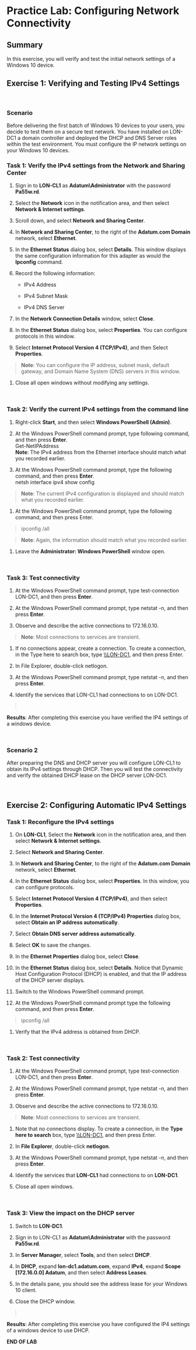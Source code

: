 # Practice Lab: Configuring Network Connectivity

## Summary

In this exercise, you will verify and test the initial network settings of a
Windows 10 device.


## Exercise 1: Verifying and Testing IPv4 Settings
 
### Scenario
Before delivering the first batch of Windows 10 devices to your users, you
decide to test them on a secure test network. You have installed on LON-DC1 a
domain controller and deployed the DHCP and DNS Server roles within the test
environment. You must configure the IP network settings on your Windows 10
devices.
 

### Task 1: Verify the IPv4 settings from the Network and Sharing Center

1.  Sign in to **LON-CL1** as **Adatum\\Administrator** with the password
    **Pa55w.rd**.

2.  Select the **Network** icon in the notification area, and then select
    **Network & Internet settings**.

3.  Scroll down, and select **Network and Sharing Center**.

4.  In **Network and Sharing Center**, to the right of the **Adatum.com Domain**
    network, select **Ethernet**.

5.  In the **Ethernet Status** dialog box, select **Details**. This window
    displays the same configuration information for this adapter as would the
    **Ipconfig** command.

6.  Record the following information:

    -   IPv4 Address

    -   IPv4 Subnet Mask

    -   IPv4 DNS Server

7.  In the **Network Connection Details** window, select **Close**.

8.  In the **Ethernet Status** dialog box, select **Properties**. You can
    configure protocols in this window.

9.  Select **Internet Protocol Version 4 (TCP/IPv4)**, and then Select
    **Properties**.

>   **Note**: You can configure the IP address, subnet mask, default gateway,
>   and Domain Name System (DNS) servers in this window.

1.  Close all open windows without modifying any settings.

 

### Task 2: Verify the current IPv4 settings from the command line

1.  Right-click **Start**, and then select **Windows PowerShell (Admin)**.

2.  At the Windows PowerShell command prompt, type following command, and then
    press **Enter**.  
    Get-NetIPAddress  
    **Note**: The IPv4 address from the Ethernet interface should match what you
    recorded earlier.

3.  At the Windows PowerShell command prompt, type the following command, and
    then press **Enter**.  
    netsh interface ipv4 show config

>   **Note**: The current IPv4 configuration is displayed and should match what
>   you recorded earlier.

1.  At the Windows PowerShell command prompt, type the following command, and
    then press Enter.

>   ipconfig /all

>   **Note**: Again, the information should match what you recorded earlier.

1.  Leave the **Administrator: Windows PowerShell** window open.

 

### Task 3: Test connectivity

1.  At the Windows PowerShell command prompt, type test-connection LON-DC1, and
    then press **Enter**.

2.  At the Windows PowerShell command prompt, type netstat -n, and then press
    **Enter**.

3.  Observe and describe the active connections to 172.16.0.10.

>   **Note**: Most connections to services are transient.

1.  If no connections appear, create a connection. To create a connection, in
    the Type here to search box, type [\\\\LON-DC1](file:///\\LON-DC1), and then
    press Enter.

2.  In File Explorer, double-click netlogon.

3.  At the Windows PowerShell command prompt, type netstat -n, and then press
    **Enter**.

4.  Identify the services that LON-CL1 had connections to on LON-DC1.

>    

**Results**: After completing this exercise you have verified the IP4 settings
of a windows device.

 

### Scenario 2

After preparing the DNS and DHCP server you will configure LON-CL1 to obtain its
IPv4 settings through DHCP. Then you will test the connectivity and verify the
obtained DHCP lease on the DHCP server LON-DC1.

 

## Exercise 2: Configuring Automatic IPv4 Settings

### Task 1: Reconfigure the IPv4 settings

1.  On **LON-CL1**, Select the **Network** icon in the notification area, and
    then select **Network & Internet settings**.

2.  Select **Network and Sharing Center**.

3.  In **Network and Sharing Center**, to the right of the **Adatum.com Domain**
    network, select **Ethernet**.

4.  In the **Ethernet Status** dialog box, select **Properties**. In this
    window, you can configure protocols.

5.  Select **Internet Protocol Version 4 (TCP/IPv4)**, and then select
    **Properties**.

6.  In the **Internet Protocol Version 4 (TCP/IPv4) Properties** dialog box,
    select **Obtain an IP address automatically**.

7.  Select **Obtain DNS server address automatically**.

8.  Select **OK** to save the changes.

9.  In the **Ethernet Properties** dialog box, select **Close**.

10. In the **Ethernet Status** dialog box, select **Details**. Notice that
    Dynamic Host Configuration Protocol (DHCP) is enabled, and that the IP
    address of the DHCP server displays.

11. Switch to the Windows PowerShell command prompt.

12. At the Windows PowerShell command prompt type the following command, and
    then press **Enter**.

>   ipconfig /all

1.  Verify that the IPv4 address is obtained from DHCP.

 

### Task 2: Test connectivity

1.  At the Windows PowerShell command prompt, type test-connection LON-DC1, and
    then press **Enter**.

2.  At the Windows PowerShell command prompt, type netstat -n, and then press
    **Enter**.

3.  Observe and describe the active connections to 172.16.0.10.

>   **Note**: Most connections to services are transient.

1.  Note that no connections display. To create a connection, in the **Type here
    to search** box, type [\\\\LON-DC1](file:///\\LON-DC1), and then press
    Enter.

2.  In **File Explorer**, double-click **netlogon**.

3.  At the Windows PowerShell command prompt, type netstat -n, and then press
    **Enter**.

4.  Identify the services that **LON-CL1** had connections to on **LON-DC1**.

5.  Close all open windows.

 

### Task 3: View the impact on the DHCP server

1.  Switch to **LON-DC1**.

2.  Sign in to LON-CL1 as **Adatum\\Administrator** with the password
    **Pa55w.rd**.

3.  In **Server Manager**, select **Tools**, and then select **DHCP**.

4.  In **DHCP**, expand **lon-dc1.adatum.com**, expand **IPv4**, expand **Scope
    [172.16.0.0] Adatum**, and then select **Address Leases**.

5.  In the details pane, you should see the address lease for your Windows 10
    client.

6.  Close the DHCP window.

>    

**Results**: After completing this exercise you have configured the IP4 settings
of a windows device to use DHCP.

**END OF LAB**